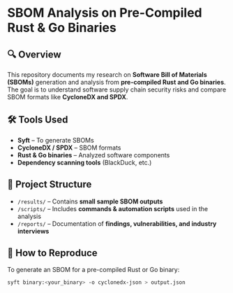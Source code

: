 # SBOM Analysis on Pre-Compiled Rust & Go Binaries

## 🔍 Overview
This repository documents my research on **Software Bill of Materials (SBOMs)** generation and analysis from **pre-compiled Rust and Go binaries**.  
The goal is to understand software supply chain security risks and compare SBOM formats like **CycloneDX and SPDX**.

## 🛠️ Tools Used
- **Syft** – To generate SBOMs
- **CycloneDX / SPDX** – SBOM formats
- **Rust & Go binaries** – Analyzed software components
- **Dependency scanning tools** (BlackDuck, etc.)

## 📂 Project Structure
- `/results/` – Contains **small sample SBOM outputs**
- `/scripts/` – Includes **commands & automation scripts** used in the analysis
- `/reports/` – Documentation of **findings, vulnerabilities, and industry interviews**

## 🚀 How to Reproduce
To generate an SBOM for a pre-compiled Rust or Go binary:
```bash
syft binary:<your_binary> -o cyclonedx-json > output.json

